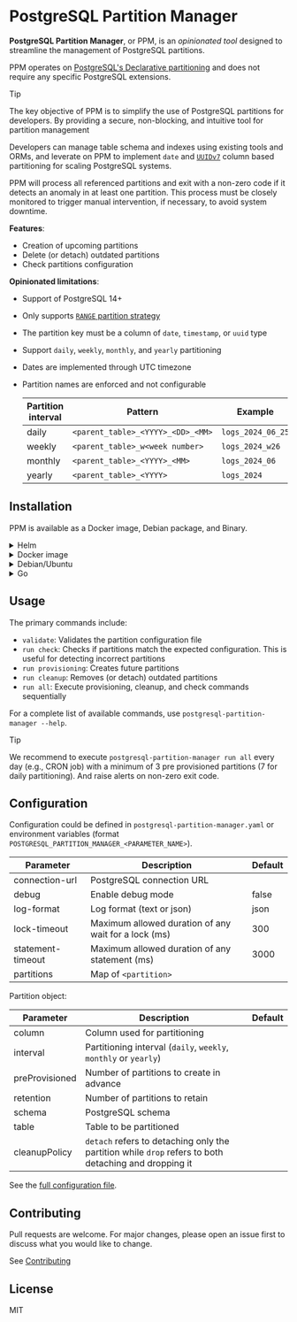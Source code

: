 # PostgreSQL Partition Manager

**PostgreSQL Partition Manager**, or PPM, is an *opinionated tool* designed to streamline the management of PostgreSQL partitions.

PPM operates on [PostgreSQL's Declarative partitioning](https://www.postgresql.org/docs/current/ddl-partitioning.html#DDL-PARTITIONING-DECLARATIVE) and does not require any specific PostgreSQL extensions.

> [!TIP]
> The key objective of PPM is to simplify the use of PostgreSQL partitions for developers. By providing a secure, non-blocking, and intuitive tool for partition management
>
> Developers can manage table schema and indexes using existing tools and ORMs, and leverate on PPM to implement `date` and [`UUIDv7`](https://datatracker.ietf.org/doc/html/draft-ietf-uuidrev-rfc4122bis#name-uuid-version-7) column based partitioning for scaling PostgreSQL systems.

PPM will process all referenced partitions and exit with a non-zero code if it detects an anomaly in at least one partition. This process must be closely monitored to trigger manual intervention, if necessary, to avoid system downtime.

**Features**:

- Creation of upcoming partitions
- Delete (or detach) outdated partitions
- Check partitions configuration

**Opinionated limitations**:

- Support of PostgreSQL 14+
- Only supports [`RANGE` partition strategy](https://www.postgresql.org/docs/current/ddl-partitioning.html#DDL-PARTITIONING-OVERVIEW-RANGE)
- The partition key must be a column of `date`, `timestamp`, or `uuid` type
- Support `daily`, `weekly`, `monthly`, and `yearly` partitioning
- Dates are implemented through UTC timezone
- Partition names are enforced and not configurable

  | Partition interval | Pattern                           | Example           |
  | ------------------ | --------------------------------- | ----------------- |
  | daily              | `<parent_table>_<YYYY>_<DD>_<MM>` | `logs_2024_06_25` |
  | weekly             | `<parent_table>_w<week number>`   | `logs_2024_w26`   |
  | monthly            | `<parent_table>_<YYYY>_<MM>`      | `logs_2024_06`    |
  | yearly             | `<parent_table>_<YYYY>`           | `logs_2024`       |

## Installation

PPM is available as a Docker image, Debian package, and Binary.

<details>
<summary>Helm</summary>

1. Create a [Kubernetes secret](https://kubernetes.io/docs/concepts/configuration/secret) containing PostgreSQL password

    While database credentials could be passed in `connection-url` configuration parameter or `PGUSER` and `PGPASSWORD` environment variables.

    We recommend storing credentials in Kubernetes secret and referring to the secret via the `cronjob.postgresqlPasswordSecret` Helm chart parameter.

    Example of creating secret using `kubectl`:

    ```bash
    kubectl create secret generic postgresql-credentials --from-literal=password=replace_with_your_postgresql_password
    ```

    We recommend the [Kubernetes Secrets Store CSI driver](https://secrets-store-csi-driver.sigs.k8s.io) for production deployment.

    The `cronjob.postgresqlUserSecret` parameter could be used to pass PostgreSQL user, but don't recommend to store username as a secret because it makes audits more difficult and significantly increases security.

1. Create a configuration file

    Copy the following template:

    ```bash
    cat > values.yaml
    cronjob:
      postgresqlPasswordSecret:
        ref: postgresql-credentials # Specify the Kubernetes secret name containing the PostgreSQL credentials
        key: password # Specify the key containing the password

    configuration:
      debug: false

      connection-url: postgres://my_username@postgres/my_app # TODO replace with your database connection parameters

      partitions:
        #my_partition:
        #  schema: public
        #  table: logs
        #  partitionKey: created_at
        #  interval: daily
        #  retention: 30
        #  preProvisioned: 7
        #  cleanupPolicy: drop
    EOF
    ```

    Edit partitioning settings in `partitions`:

    ```bash
    vim values.yaml
    ```

1. Deploy the chart

    Set PPM version to deploy and Kubernetes target namespace:

    ```bash
    POSTGRESQL_PARTION_MANAGER=0.1.0 # Replace with latest version
    KUBERNETES_NAMESPACE=default # Replace with your namespace
    HELM_RELEASE_NAME=main # Replace with an helm release
    ```

    Then deploy it:

    ```bash
    helm upgrade \
    ${HELM_RELEASE_NAME} \
    oci://public.ecr.aws/qonto/postgresql-partition-manager-chart \
    --version ${POSTGRESQL_PARTION_MANAGER} \
    --install \
    --namespace ${KUBERNETES_NAMESPACE}
    --values
    ```

1. Trigger job manually and verify application logs

    Set a Kubernetes job name:

    ```bash
    MANUAL_JOB=ppm-manually-triggered
    ```

    Trigger job manually:

    ```bash
    kubectl create job --namespace ${KUBERNETES_NAMESPACE} --from=cronjob/${HELM_RELEASE_NAME}-postgresql-partition-manager ${MANUAL_JOB}
    ```

    Check cronjob execution:

    ```bash
    kubectl describe job --namespace ${KUBERNETES_NAMESPACE} ${MANUAL_JOB}
    ```

    Check application logs

    ```bash
    kubectl logs --namespace ${KUBERNETES_NAMESPACE} --selector=job-name=${MANUAL_JOB}
    ```

    Clean up manual job

    ```bash
    kubectl delete job --namespace ${KUBERNETES_NAMESPACE} ${MANUAL_JOB}
    ```

</details>

<details>
<summary>Docker image</summary>

1. Generate configuration file in `postgresql-partition-manager.yaml` from the docker image

    ```bash
    docker run public.ecr.aws/qonto/postgresql-partition-manager:latest -- cat postgresql-partition-manager.yaml
    ```

1. Launch PPM with a configuration file

    ```bash
    docker run -v ./postgresql-partition-manager.yaml:/app/postgresql-partition-manager.yaml public.ecr.aws/qonto/postgresql-partition-manager:latest
    ```

</details>

<details>
<summary>Debian/Ubuntu</summary>

1. Download the Debian package

    ```bash
    POSTGRESQL_PARTITION_MANAGER_VERSION=0.1.0 # Replace with latest version

    PACKAGE_NAME=postgresql_partition_manager_${POSTGRESQL_PARTITION_MANAGER_VERSION}_$(uname -m).deb
    wget https://github.com/qonto/postgresql-partition-manager/releases/download/${POSTGRESQL_PARTION_MANAGER}/${PACKAGE_NAME}
    ```

1. Install package

    ```bash
    dpkg -i ${PACKAGE_NAME}
    ```

1. Customize configuration

    Copy configuration file template

    ```bash
    cp /usr/share/postgresql-partition-manager/postgresql-partition-manager.yaml.sample postgresql-partition-manager.yaml
    ```

    Edit database connection parameter and partition configuration

    ```bash
    vim postgresql-partition-manager.yaml
    ```

</details>

<details>
<summary>Go</summary>

1. PPM could be installed from Go install

    ```bash
    go install github.com/qonto/postgresql-partition-manager@latest
    ```

</details>

## Usage

The primary commands include:

- `validate`: Validates the partition configuration file
- `run check`: Checks if partitions match the expected configuration. This is useful for detecting incorrect partitions
- `run provisioning`: Creates future partitions
- `run cleanup`: Removes (or detach) outdated partitions
- `run all`: Execute provisioning, cleanup, and check commands sequentially

For a complete list of available commands, use `postgresql-partition-manager --help`.

> [!TIP]
> We recommend to execute `postgresql-partition-manager run all` every day (e.g., CRON job) with a minimum of 3 pre provisioned partitions (7 for daily partitioning). And raise alerts on non-zero exit code.

## Configuration

Configuration could be defined in `postgresql-partition-manager.yaml` or environment variables (format `POSTGRESQL_PARTITION_MANAGER_<PARAMETER_NAME>`).

| Parameter         | Description                                          | Default |
| ----------------- | ---------------------------------------------------- | ------- |
| connection-url    | PostgreSQL connection URL                            |         |
| debug             | Enable debug mode                                    | false   |
| log-format        | Log format (text or json)                            | json    |
| lock-timeout      | Maximum allowed duration of any wait for a lock (ms) | 300     |
| statement-timeout | Maximum allowed duration of any statement (ms)       | 3000    |
| partitions        | Map of `<partition>`                                 |         |

Partition object:

| Parameter      | Description                                          | Default |
| -------------- | ---------------------------------------------------- | ------- |
| column         | Column used for partitioning                         |         |
| interval       | Partitioning interval (`daily`, `weekly`, `monthly` or `yearly`) |         |
| preProvisioned | Number of partitions to create in advance            |         |
| retention      | Number of partitions to retain                       |         |
| schema         | PostgreSQL schema                                    |         |
| table          | Table to be partitioned                              |         |
| cleanupPolicy  | `detach` refers to detaching only the partition while `drop` refers to both detaching and dropping it |         |

See the [full configuration file](configs/postgresql-partition-manager/postgresql-partition-manager.yaml).

## Contributing

Pull requests are welcome. For major changes, please open an issue first to discuss what you would like to change.

See [Contributing](CONTRIBUTING.md)

## License

MIT
